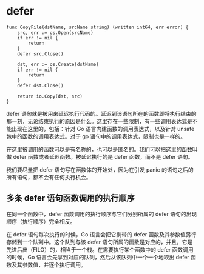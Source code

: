 # defer

```golang
func CopyFile(dstName, srcName string) (written int64, err error) {
    src, err := os.Open(srcName)
    if err != nil {
        return
    }
    defer src.Close()

    dst, err := os.Create(dstName)
    if err != nil {
        return
    }
    defer dst.Close()

    return io.Copy(dst, src)
}
```

defer 语句就是被用来延迟执行代码的。延迟到该语句所在的函数即将执行结束的那一刻，无论结束执行的原因是什么。这里存在一些限制，有一些调用表达式是不能出现在这里的，包括：针对 Go 语言内建函数的调用表达式，以及针对 unsafe 包中的函数的调用表达式。对于 go 语句中的调用表达式，限制也是一样的。

在这里被调用的函数可以是有名称的，也可以是匿名的。我们可以把这里的函数叫做 defer 函数或者延迟函数。被延迟执行的是 defer 函数，而不是 defer 语句。

我们要尽量把 defer 语句写在函数体的开始处，因为在引发 panic 的语句之后的所有语句，都不会有任何执行机会。

## 多条 defer 语句函数调用的执行顺序

在同一个函数中，defer 函数调用的执行顺序与它们分别所属的 defer 语句的出现顺序（执行顺序）完全相反。

在 defer 语句每次执行的时候，Go 语言会把它携带的 defer 函数及其参数值另行存储到一个队列中。这个队列与该 defer 语句所属的函数是对应的，并且，它是先进后出（FILO）的，相当于一个栈。在需要执行某个函数中的 defer 函数调用的时候，Go 语言会先拿到对应的队列，然后从该队列中一个一个地取出 defer 函数及其参数值，并逐个执行调用。
